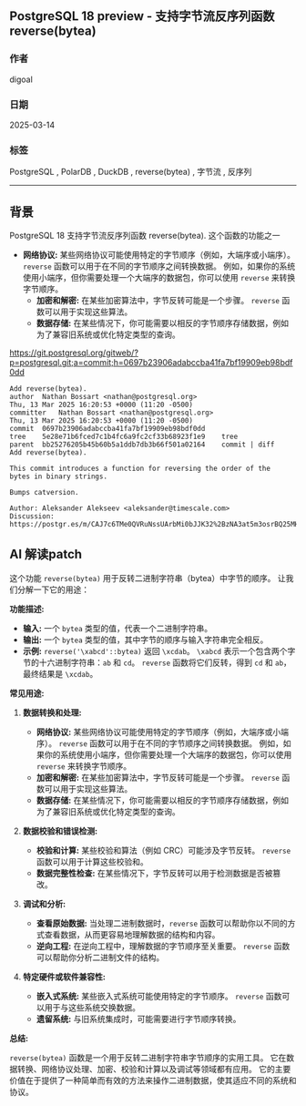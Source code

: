 ## PostgreSQL 18 preview - 支持字节流反序列函数 reverse(bytea)  
                                                                                                      
### 作者                                                                          
digoal                                                                          
                                                                                 
### 日期                                                                               
2025-03-14                                                                        
                                                                              
### 标签                                                                            
PostgreSQL , PolarDB , DuckDB , reverse(bytea) , 字节流 , 反序列                       
                                                                                                     
----                                                                              
                                                                                            
## 背景        
PostgreSQL 18 支持字节流反序列函数 reverse(bytea). 这个函数的功能之一  
  
*   **网络协议:**  某些网络协议可能使用特定的字节顺序（例如，大端序或小端序）。  `reverse` 函数可以用于在不同的字节顺序之间转换数据。  例如，如果你的系统使用小端序，但你需要处理一个大端序的数据包，你可以使用 `reverse` 来转换字节顺序。  
    *   **加密和解密:**  在某些加密算法中，字节反转可能是一个步骤。  `reverse` 函数可以用于实现这些算法。  
    *   **数据存储:**  在某些情况下，你可能需要以相反的字节顺序存储数据，例如为了兼容旧系统或优化特定类型的查询。  
    
https://git.postgresql.org/gitweb/?p=postgresql.git;a=commit;h=0697b23906adabccba41fa7bf19909eb98bdf0dd  
```    
Add reverse(bytea).  
author	Nathan Bossart <nathan@postgresql.org>	  
Thu, 13 Mar 2025 16:20:53 +0000 (11:20 -0500)  
committer	Nathan Bossart <nathan@postgresql.org>	  
Thu, 13 Mar 2025 16:20:53 +0000 (11:20 -0500)  
commit	0697b23906adabccba41fa7bf19909eb98bdf0dd  
tree	5e28e71b6fced7c1b4fc6a9fc2cf33b68923f1e9	tree  
parent	bb25276205b45b60b5a1ddb7db3b66f501a02164	commit | diff  
Add reverse(bytea).  
  
This commit introduces a function for reversing the order of the  
bytes in binary strings.  
  
Bumps catversion.  
  
Author: Aleksander Alekseev <aleksander@timescale.com>  
Discussion: https://postgr.es/m/CAJ7c6TMe0QVRuNssUArbMi0bJJK32%2BzNA3at5m3osrBQ25MHuw%40mail.gmail.com  
```    
    
  
## AI 解读patch      
这个功能 `reverse(bytea)` 用于反转二进制字符串（bytea）中字节的顺序。  让我们分解一下它的用途：  
  
**功能描述:**  
  
*   **输入:** 一个 `bytea` 类型的值，代表一个二进制字符串。  
*   **输出:** 一个 `bytea` 类型的值，其中字节的顺序与输入字符串完全相反。  
*   **示例:**  `reverse('\xabcd'::bytea)` 返回 `\xcdab`。  `\xabcd` 表示一个包含两个字节的十六进制字符串：`ab` 和 `cd`。  `reverse` 函数将它们反转，得到 `cd` 和 `ab`，最终结果是 `\xcdab`。  
  
**常见用途:**  
  
1.  **数据转换和处理:**  
  
    *   **网络协议:**  某些网络协议可能使用特定的字节顺序（例如，大端序或小端序）。  `reverse` 函数可以用于在不同的字节顺序之间转换数据。  例如，如果你的系统使用小端序，但你需要处理一个大端序的数据包，你可以使用 `reverse` 来转换字节顺序。  
    *   **加密和解密:**  在某些加密算法中，字节反转可能是一个步骤。  `reverse` 函数可以用于实现这些算法。  
    *   **数据存储:**  在某些情况下，你可能需要以相反的字节顺序存储数据，例如为了兼容旧系统或优化特定类型的查询。  
  
2.  **数据校验和错误检测:**  
  
    *   **校验和计算:**  某些校验和算法（例如 CRC）可能涉及字节反转。  `reverse` 函数可以用于计算这些校验和。  
    *   **数据完整性检查:**  在某些情况下，字节反转可以用于检测数据是否被篡改。  
  
3.  **调试和分析:**  
  
    *   **查看原始数据:**  当处理二进制数据时，`reverse` 函数可以帮助你以不同的方式查看数据，从而更容易地理解数据的结构和内容。  
    *   **逆向工程:**  在逆向工程中，理解数据的字节顺序至关重要。  `reverse` 函数可以帮助你分析二进制文件的结构。  
  
4.  **特定硬件或软件兼容性:**  
  
    *   **嵌入式系统:**  某些嵌入式系统可能使用特定的字节顺序。  `reverse` 函数可以用于与这些系统交换数据。  
    *   **遗留系统:**  与旧系统集成时，可能需要进行字节顺序转换。  
  
**总结:**  
  
`reverse(bytea)` 函数是一个用于反转二进制字符串字节顺序的实用工具。  它在数据转换、网络协议处理、加密、校验和计算以及调试等领域都有应用。  它的主要价值在于提供了一种简单而有效的方法来操作二进制数据，使其适应不同的系统和协议。  
  
